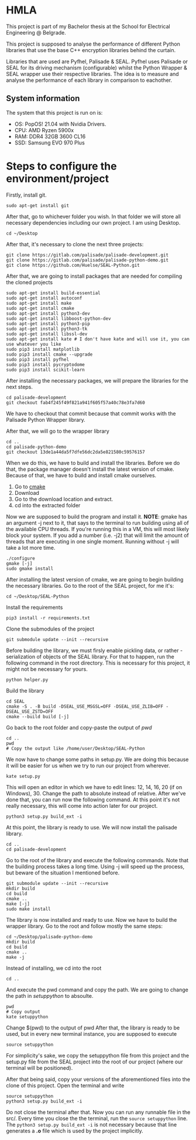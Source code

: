# HMLA
This project is part of my Bachelor thesis at the School for Electrical Engineering @ Belgrade. 

This project is supposed to analyse the performance of different Python libraries that use the base C++ encryption libraries behind the curtain. 

Libraries that are used are Pyfhel, Palisade & SEAL. Pyfhel uses Palisade or SEAL for its driving mechanism (configurable) whilst the Python Wrapper & SEAL wrapper use their respective libraries.
The idea is to measure and analyse the performance of each library in comparison to eachother.

## System information
The system that this project is run on is:
- OS: PopOS! 21.04 with Nvidia Drivers.
- CPU: AMD Ryzen 5900x
- RAM: DDR4 32GB 3600 CL16
- SSD: Samsung EVO 970 Plus 

# Steps to configure the environment/project
Firstly, install git.

    sudo apt-get install git
After that, go to whichever folder you wish. In that folder we will store all necessary dependencies including our own project. I am using Desktop.

    cd ~/Desktop
  After that, it's necessary to clone the next three projects:
  

    git clone https://gitlab.com/palisade/palisade-development.git
    git clone https://gitlab.com/palisade/palisade-python-demo.git
    git clone https://github.com/Huelse/SEAL-Python.git
After that, we are going to install packages that are needed for compiling the cloned projects

    sudo apt-get install build-essential
    sudo apt-get install autoconf
    sudo apt-get install make
    sudo apt-get install cmake
    sudo apt-get install python3-dev
    sudo apt-get install libboost-python-dev
    sudo apt-get install python3-pip
    sudo apt-get install python3-tk
    sudo apt-get install libssl-dev
    sudo apt-get install kate # I don't have kate and will use it, you can use whatever you like
    sudo pip3 install matplotlib
    sudo pip3 install cmake --upgrade
    sudo pip3 install pyfhel
    sudo pip3 install pycryptodome
    sudo pip3 install scikit-learn
   After installing the necessary packages, we will prepare the libraries for the next steps. 
   

    cd palisade-development
    git checkout fab4f245f49f821a941f605f57a40c78e3fa7d60
    
   We have to checkout that commit because that commit works with the Palisade Python Wrapper library.

After that, we will go to the wrapper library

    cd ..
    cd palisade-python-demo
    git checkout 13de1a44da5f7dfe56dc2da5e821580c59576157
When we do this, we have to build and install the libraries. Before we do that, the package manager doesn't install the latest version of cmake. Because of that, we have to build and install cmake ourselves.

 1. Go to [cmake](https://www.cmake.org/download)
 2. Download
 3. Go to the download location and extract.
 4. cd into the extracted folder

Now we are supposed to build the program and install it. **NOTE**: gmake has an argument -j next to it, that says to the terminal to run building using all of the available CPU threads. If you're running this in a VM, this will most likely block your system. If you add a number (i.e. -j2) that will limit the amount of threads that are executing in one single moment. Running without -j will take a lot more time.

    ./configure
    gmake [-j]
    sudo gmake install  
   
   After installing the latest version of cmake, we are going to begin building the necessary libraries. Go to the root of the SEAL project, for me it's:
   

    cd ~/Desktop/SEAL-Python
  Install the requirements
  

    pip3 install -r requirements.txt
   Clone the submodules of the project
   

    git submodule update --init --recursive
   
   Before building the library, we must firsly enable pickling data, or rather - serialization of objects of the SEAL library. For that to happen, run the following command in the root directory. This is necessary for this project, it might not be necessary for yours.

    python helper.py
   
   Build the library
   

    cd SEAL
    cmake -S . -B build -DSEAL_USE_MSGSL=OFF -DSEAL_USE_ZLIB=OFF -DSEAL_USE_ZSTD=OFF
    cmake --build build [-j]
   Go back to the root folder and copy-paste the output of *pwd*
   

    cd ..
    pwd
    # Copy the output like /home/user/Desktop/SEAL-Python
   We now have to change some paths in setup.py. We are doing this because it will be easier for us when we try to run our project from wherever.
   

    kate setup.py
  This will open an editor in which we have to edit lines: 12, 14, 16, 20 (if on Windows), 30. Change the path to absolute instead of relative.
  After we've done that, you can run now the following command. At this point it's not really necessary, this will come into action later for our project.
  

    python3 setup.py build_ext -i 
 At this point, the library is ready to use. We will now install the palisade library. 
 

    cd ..
    cd palisade-development

Go to the root of the library and execute the following commands. Note that the building process takes a long time. Using -j will speed up the process, but beware of the situation I mentioned before.

    git submodule update --init --recursive
    mkdir build
    cd build
    cmake ..
    make [-j]
    sudo make install
   The library is now installed and ready to use. Now we have to build the wrapper library. Go to the root and follow mostly the same steps:
   

    cd ~/Desktop/palisade-python-demo
    mkdir build
    cd build
    cmake ..
    make -j
   Instead of installing, we cd into the root
   

    cd ..
   And execute the pwd command and copy the path. We are going to change the path in *setuppython* to absoulte.
   

    pwd
    # Copy output
    kate setuppython
   Change $(pwd) to the output of pwd
   After that, the library is ready to be used, but in every new terminal instance, you are supposed to execute
   

    source setuppython
  For simplicity's sake, we copy the setuppython file from this project and the setup.py file from the SEAL project into the root of our project (where our terminal will be positioned).

After that being said, copy your versions of the aforementioned files into the clone of this project. Open the terminal and write

    source setuppython
    python3 setup.py build_ext -i
  
 Do not close the terminal after that. Now you can run any runnable file in the src/.  Every time you close the the terminal, run the `source setuppython` line. The  `python3 setup.py build_ext -i` is not necessary because that line generates a **.o** file which is used by the project implicitly.


